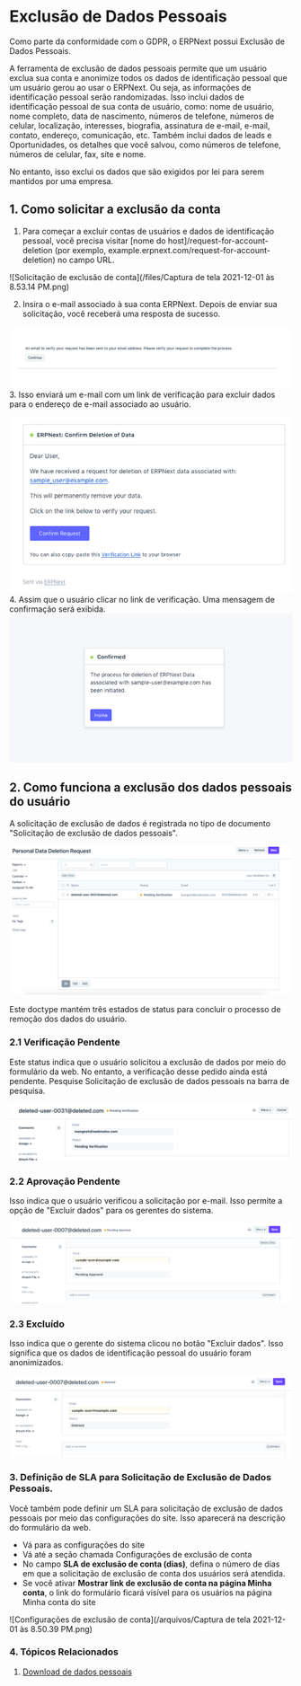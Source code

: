# Exclusão de Dados Pessoais


Como parte da conformidade com o GDPR, o ERPNext possui Exclusão de Dados Pessoais.


A ferramenta de exclusão de dados pessoais permite que um usuário exclua sua conta e anonimize todos os dados de identificação pessoal que um usuário gerou ao usar o ERPNext. Ou seja, as informações de identificação pessoal serão randomizadas. Isso inclui dados de identificação pessoal de sua conta de usuário, como: nome de usuário, nome completo, data de nascimento, números de telefone, números de celular, localização, interesses, biografia, assinatura de e-mail, e-mail, contato, endereço, comunicação, etc. Também inclui dados de leads e Oportunidades, os detalhes que você salvou, como números de telefone, números de celular, fax, site e nome.


No entanto, isso exclui os dados que são exigidos por lei para serem mantidos por uma empresa.


## 1. Como solicitar a exclusão da conta


1. Para começar a excluir contas de usuários e dados de identificação pessoal, você precisa visitar [nome do host]/request-for-account-deletion (por exemplo, example.erpnext.com/request-for-account-deletion) no campo URL.


![Solicitação de exclusão de conta](/files/Captura de tela 2021-12-01 às 8.53.14 PM.png)


2. Insira o e-mail associado à sua conta ERPNext. Depois de enviar sua solicitação, você receberá uma resposta de sucesso.


![Solicitação de exclusão bem-sucedida](/files/deletion-request-success.png)
3. Isso enviará um e-mail com um link de verificação para excluir dados para o endereço de e-mail associado ao usuário.


![E-mail de verificação](/files/verification-email.png)
4. Assim que o usuário clicar no link de verificação. Uma mensagem de confirmação será exibida.
![Verificação confirmada](/files/confirmed-verification.png)


## 2. Como funciona a exclusão dos dados pessoais do usuário


A solicitação de exclusão de dados é registrada no tipo de documento "Solicitação de exclusão de dados pessoais".


![Tipo de documento de solicitação de download de dados pessoais](/files/personal-data-deletion-request-doctype.png)


Este doctype mantém três estados de status para concluir o processo de remoção dos dados do usuário.


### 2.1 Verificação Pendente


Este status indica que o usuário solicitou a exclusão de dados por meio do formulário da web. No entanto, a verificação desse pedido ainda está pendente. Pesquise Solicitação de exclusão de dados pessoais na barra de pesquisa.


![Verificação pendente](/files/pending-verification.png)


### 2.2 Aprovação Pendente


Isso indica que o usuário verificou a solicitação por e-mail. Isso permite a opção de "Excluir dados" para os gerentes do sistema.


![Aprovação pendente](/files/pending-approval.png)


### 2.3 Excluído


Isso indica que o gerente do sistema clicou no botão "Excluir dados". Isso significa que os dados de identificação pessoal do usuário foram anonimizados.


![Usuário excluído](/files/deleted-user.png)


### 3. Definição de SLA para Solicitação de Exclusão de Dados Pessoais.


Você também pode definir um SLA para solicitação de exclusão de dados pessoais por meio das configurações do site. Isso aparecerá na descrição do formulário da web.


* Vá para as configurações do site
* Vá até a seção chamada Configurações de exclusão de conta
* No campo **SLA de exclusão de conta (dias)**, defina o número de dias em que a solicitação de exclusão de conta dos usuários será atendida.
* Se você ativar **Mostrar link de exclusão de conta na página Minha conta**, o link do formulário ficará visível para os usuários na página Minha conta do site


![Configurações de exclusão de conta](/arquivos/Captura de tela 2021-12-01 às 8.50.39 PM.png)


### 4. Tópicos Relacionados


1. [Download de dados pessoais](/docs/v13/user/manual/en/setting-up/personal-data-download)